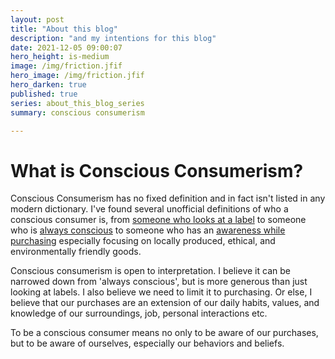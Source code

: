 ```yaml
---
layout: post
title: "About this blog"
description: "and my intentions for this blog"
date: 2021-12-05 09:00:07
hero_height: is-medium
image: /img/friction.jfif
hero_image: /img/friction.jfif
hero_darken: true
published: true
series: about_this_blog_series
summary: conscious consumerism

---
```




# What is Conscious Consumerism?

Conscious Consumerism has no fixed definition and in fact isn't listed in any modern dictionary. I've found several unofficial definitions of who a conscious consumer is, from [someone who looks at a label](https://medium.com/naturehub/what-is-a-conscious-consumer-and-why-does-it-matter-4b7a14ca08fc#:~:text=A%20conscious%20consumer%2C%20in%20a%20nutshell%2C%20is%20someone,is%20always%20a%20company%20motive%20to%20think%20about.) to someone who is [always conscious](https://earthhero.com/what-is-a-conscious-consumer/) to someone who has an [awareness while purchasing](https://bezen.eco/conscious-consumerism-and-its-relevance/) especially focusing on locally produced, ethical, and environmentally friendly goods.

Conscious consumerism is open to interpretation. I believe it can be narrowed down from 'always conscious', but is more generous than just looking at labels. I also believe we need to limit it to purchasing. Or else, I believe that our purchases are an extension of our daily habits, values, and knowledge of our surroundings, job, personal interactions etc. 

To be a conscious consumer means no only to be aware of our purchases, but to be aware of ourselves, especially our behaviors and beliefs.




